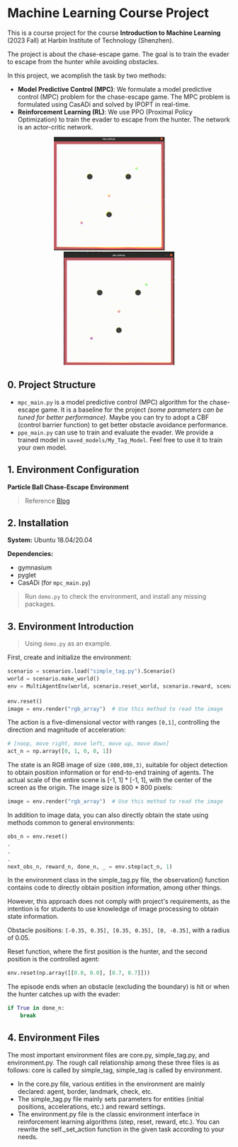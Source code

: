 # Machine Learning Course Project
This is a course project for the course **Introduction to Machine Learning** (2023 Fall) at Harbin Institute of Technology (Shenzhen).

The project is about the chase-escape game. The goal is to train the evader to escape from the hunter while avoiding obstacles. 

In this project, we acomplish the task by two methods:
+ **Model Predictive Control (MPC)**: 
We formulate a model predictive control (MPC) problem for the chase-escape game. The MPC problem is formulated using CasADi and solved by IPOPT in real-time.
+ **Reinforcement Learning (RL)**:
We use PPO (Proximal Policy Optimization) to train the evader to escape from the hunter. The network is an actor-critic network. 

<p align="center">
    <img src="./gif/mpc_demo.gif" width="250" height="255" alt="mpc_demo"/>
    <span style="display:inline-block; width: 40px;"></span>
    <img src="./gif/ppo_demo.gif" width="250" height="255" alt="ppo_demo"/>
</p>

## 0. Project Structure
+ `mpc_main.py` is a model predictive control (MPC) algorithm for the chase-escape game. It is a baseline for the project *(some parameters can be tuned for better performance)*. Maybe you can try to adopt a CBF (control barrier function) to get better obstacle avoidance performance.
+ `ppo_main.py` can use to train and evaluate the evader. We provide a trained model in `saved_models/My_Tag_Model`. Feel free to use it to train your own model.

## 1. Environment Configuration

**Particle Ball Chase-Escape Environment**

> Reference [Blog](https://blog.csdn.net/kysguqfxfr/article/details/100070584?utm_medium=distribute.pc_relevant.none-task-blog-BlogCommendFromMachineLearnPai2-3.channel_param&depth_1-utm_source=distribute.pc_relevant.none-task-blog-BlogCommendFromMachineLearnPai2-3.channel_param)

## 2. Installation

**System:** Ubuntu 18.04/20.04

**Dependencies:**
- gymnasium
- pyglet
- CasADi (for `mpc_main.py`)

> Run `demo.py` to check the environment, and install any missing packages.

## 3. Environment Introduction

> Using `demo.py` as an example.

First, create and initialize the environment:

```python
scenario = scenarios.load("simple_tag.py").Scenario()
world = scenario.make_world()
env = MultiAgentEnv(world, scenario.reset_world, scenario.reward, scenario.observation, info_callback=None, done_callback=scenario.is_done, shared_viewer=True)

env.reset()
image = env.render("rgb_array")  # Use this method to read the image
```

The action is a five-dimensional vector with ranges `[0,1]`, controlling the direction and magnitude of acceleration:

```python
# [noop, move right, move left, move up, move down]
act_n = np.array([0, 1, 0, 0, 1])
```

The state is an RGB image of size `(800,800,3)`, suitable for object detection to obtain position information or for end-to-end training of agents. The actual scale of the entire scene is [-1, 1] * [-1, 1], with the center of the screen as the origin. The image size is 800 * 800 pixels:

```python
image = env.render("rgb_array")  # Use this method to read the image
```

In addition to image data, you can also directly obtain the state using methods common to general environments:

```python
obs_n = env.reset()
.
.
.
next_obs_n, reward_n, done_n, _ = env.step(act_n, 1)
```

In the environment class in the simple_tag.py file, the observation() function contains code to directly obtain position information, among other things.

However, this approach does not comply with project's requirements, as the intention is for students to use knowledge of image processing to obtain state information.

Obstacle positions: `[-0.35, 0.35], [0.35, 0.35], [0, -0.35]`, with a radius of 0.05.

Reset function, where the first position is the hunter, and the second position is the controlled agent:

```python
env.reset(np.array([[0.0, 0.0], [0.7, 0.7]]))
```

The episode ends when an obstacle (excluding the boundary) is hit or when the hunter catches up with the evader:

```python
if True in done_n:
    break
```

## 4. Environment Files
The most important environment files are core.py, simple_tag.py, and environment.py. The rough call relationship among these three files is as follows: core is called by simple_tag, simple_tag is called by environment.

- In the core.py file, various entities in the environment are mainly declared: agent, border, landmark, check, etc.
- The simple_tag.py file mainly sets parameters for entities (initial positions, accelerations, etc.) and reward settings.
- The environment.py file is the classic environment interface in reinforcement learning algorithms (step, reset, reward, etc.). You can rewrite the self._set_action function in the given task according to your needs.
